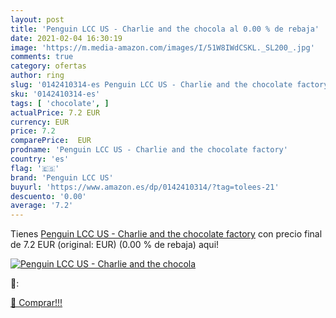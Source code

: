 ```yaml
---
layout: post
title: 'Penguin LCC US - Charlie and the chocola al 0.00 % de rebaja'
date: 2021-02-04 16:30:19
image: 'https://m.media-amazon.com/images/I/51W8IWdCSKL._SL200_.jpg'
comments: true
category: ofertas
author: ring
slug: '0142410314-es Penguin LCC US - Charlie and the chocolate factory'
sku: '0142410314-es'
tags: [ 'chocolate', ]
actualPrice: 7.2 EUR
currency: EUR
price: 7.2
comparePrice:  EUR
prodname: 'Penguin LCC US - Charlie and the chocolate factory'
country: 'es'
flag: '🇪🇸'
brand: 'Penguin LCC US'
buyurl: 'https://www.amazon.es/dp/0142410314/?tag=tolees-21'
descuento: '0.00'
average: '7.2'
---
```


Tienes [Penguin LCC US - Charlie and the chocolate factory](https://www.amazon.es/dp/0142410314/?tag=tolees-21) con precio final de  7.2 EUR (original:  EUR) (0.00 %  de rebaja) aqui!

[![Penguin LCC US - Charlie and the chocola](https://m.media-amazon.com/images/I/51W8IWdCSKL._SL200_.jpg)](https://www.amazon.es/dp/0142410314/?tag=tolees-21)

🔎:


[🛒 Comprar!!!](https://www.amazon.es/dp/0142410314/?tag=tolees-21)
